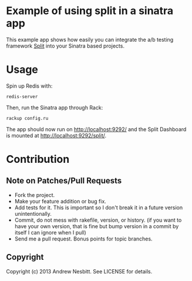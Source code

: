 # Example of using split in a sinatra app

This example app shows how easily you can integrate the a/b testing framework [Split](https://github.com/andrew/split) into your Sinatra based projects.

# Usage

Spin up Redis with:

```
redis-server
```

Then, run the Sinatra app through Rack:

```
rackup config.ru
```

The app should now run on [http://localhost:9292/](http://localhost:9292/) and the Split Dashboard is mounted at [http://localhost:9292/split/](http://localhost:9292/split/).

# Contribution

## Note on Patches/Pull Requests

 * Fork the project.
 * Make your feature addition or bug fix.
 * Add tests for it. This is important so I don't break it in a
   future version unintentionally.
 * Commit, do not mess with rakefile, version, or history.
   (if you want to have your own version, that is fine but bump version in a commit by itself I can ignore when I pull)
 * Send me a pull request. Bonus points for topic branches.

## Copyright

Copyright (c) 2013 Andrew Nesbitt. See LICENSE for details.
